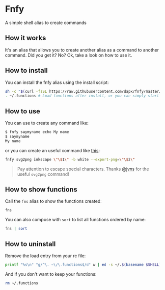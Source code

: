 # Fnfy

A simple shell alias to create commands

## How it works

It's an alias that allows you to create another alias as a command to another command.
Did you get it? No? Ok, take a look on how to use it.

## How to install

You can install the fnfy alias using the install script:

```sh
sh -c "$(curl -fsSL https://raw.githubusercontent.com/dapx/fnfy/master/install.sh)"
. ~/.functions # Load functions after install, or you can simply start a new shell session.
```

## How to use

You can use to create any command like:

```sh
$ fnfy saymyname echo My name
$ saymyname
My name
```

or you can create an useful command like [this](https://twitter.com/b0rk/status/1308070270809317377/photo/1):

```sh
fnfy svg2png inkscape \"\$1\" -b white --export-png=\"\$2\"
```

> Pay attention to escape special characters.
> Thanks [@jvns](https://github.com/jvns) for the useful `svg2png` command!

## How to show functions

Call the `fns` alias to show the functions created:

```sh
fns
```

You can also compose with `sort` to list all functions ordered by name:

```sh
fns | sort
```

## How to uninstall

Remove the load entry from your rc file:

```sh
printf "%s\n" "g/^\. ~\/\.functions$/d" w | ed -s ~/.$(basename $SHELL)rc
```

And if you don't want to keep your functions:

```sh
rm ~/.functions
```
